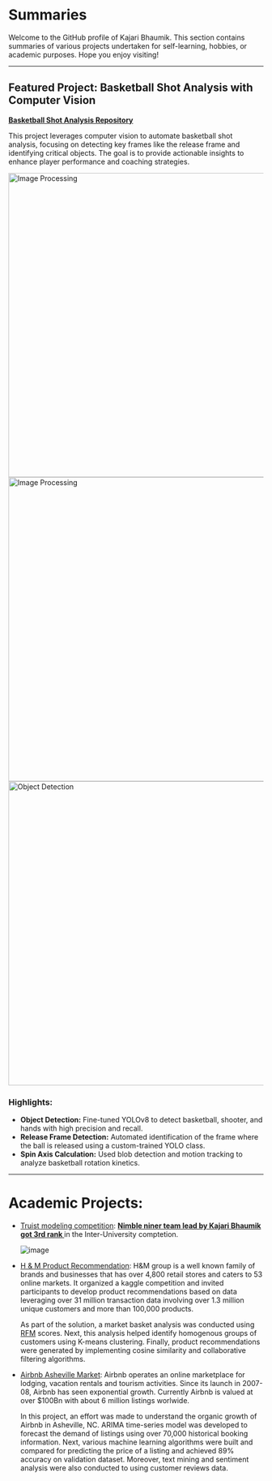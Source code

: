 # Summaries

Welcome to the GitHub profile of Kajari Bhaumik. This section contains summaries of various projects undertaken for self-learning, hobbies, or academic purposes. Hope you enjoy visiting!

---

## Featured Project: Basketball Shot Analysis with Computer Vision

[**Basketball Shot Analysis Repository**](https://github.com/KajariBhaumik/Basketball_Shot_Analysis)

This project leverages computer vision to automate basketball shot analysis, focusing on detecting key frames like the release frame and identifying critical objects. The goal is to provide actionable insights to enhance player performance and coaching strategies.

<img src="github.com/KajariBhaumik/BasketballShootingAnalysis/images_and_results/image_processing_1.png" alt="Image Processing" width="600"/>
<img src="github.com/KajariBhaumik/BasketballShootingAnalysis/images_and_results/object_detection.png" alt="Image Processing" width="600"/>
<img src="github.com/KajariBhaumik/BasketballShootingAnalysis/images_and_results/spin_axis_calculations.png" alt="Object Detection" width="600"/>

### Highlights:
- **Object Detection:** Fine-tuned YOLOv8 to detect basketball, shooter, and hands with high precision and recall.
- **Release Frame Detection:** Automated identification of the frame where the ball is released using a custom-trained YOLO class.
- **Spin Axis Calculation:** Used blob detection and motion tracking to analyze basketball rotation kinetics.

---


# Academic Projects:

- [Truist modeling competition](https://github.com/KajariBhaumik/Truist_modeling_competition): <b> <u> Nimble niner team lead by Kajari Bhaumik got 3rd rank </b> </u> in the Inter-University comptetion.



  ![image](https://github.com/user-attachments/assets/482a44e9-d826-4263-8752-d654cf329d37)
  
- [H & M Product Recommendation](https://github.com/KajariBhaumik/HnM_Product_Recommendation): H&M group is a well known family of brands and businesses that has over 4,800 retail stores and caters to 53 online markets. It organized a kaggle competition and invited participants to develop product recommendations based on data leveraging over 31 million transaction data involving over 1.3 million unique customers and more than 100,000 products. 

  As part of the solution, a market basket analysis was conducted using [RFM](https://en.wikipedia.org/wiki/RFM_(market_research)) scores. Next,   this analysis helped identify homogenous groups of customers using K-means clustering. Finally, product recommendations were generated by       implementing cosine similarity and collaborative filtering algorithms.



- [Airbnb Asheville Market](https://github.com/KajariBhaumik/AirBnb_Market_Analysis): Airbnb operates an online marketplace for lodging, vacation rentals and tourism activities. Since its launch in 2007-08, Airbnb has seen exponential growth. Currently Airbnb is valued at over $100Bn with about 6 million listings worlwide. 

  In this project, an effort was made to understand the organic growth of Airbnb in Asheville, NC. ARIMA time-series model was developed to       forecast the demand of listings using over 70,000 historical booking information. Next, various machine learning algorithms were built and       compared for predicting the price of a listing and achieved 89% accuracy on validation dataset. Moreover, text mining and sentiment analysis     were also conducted to using customer reviews data.
